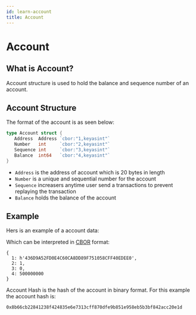 ```yaml
---
id: learn-account
title: Account
---
```


# Account

## What is Account?

Account structure is used to hold the balance and sequence number of an account.

## Account Structure

The format of the account is as seen below:

```go
type Account struct {
   Address  Address `cbor:"1,keyasint"`
   Number   int     `cbor:"2,keyasint"`
   Sequence int     `cbor:"3,keyasint"`
   Balance  int64   `cbor:"4,keyasint"`
}
```

- `Address` is the address of account which is 20 bytes in length
- `Number` is a unique and sequential number for the account
- `Sequence` increasers anytime user send a transactions to prevent replaying the transaction
- `Balance` holds the balance of the account

## Example

Hers is an example of a account data:

<hexdump bytes="a40154436d9a52fd0e4c60ca8dd89f751058cff40edee002010300041a1dcd6500" />

Which can be interpreted in
[CBOR](http://cbor.me/?bytes=a40154436d9a52fd0e4c60ca8dd89f751058cff40edee002010300041a1dcd6500)
format:

```
{
  1: h'436D9A52FD0E4C60CA8DD89F751058CFF40EDEE0',
  2: 1,
  3: 0,
  4: 500000000
}
```

Account Hash is the hash of the account in binary format. For this example the account hash is:

```
0x8b66cb22841238f424835e6e7313cff870dfe9b851e958eb5b3bf842acc20e1d
```
